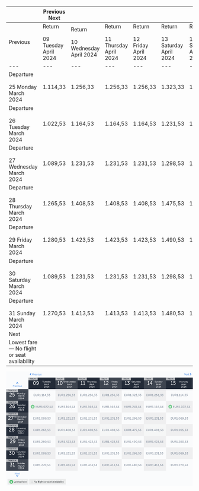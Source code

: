 |     | Previous Next |     |     |     |     |     |     |
| --- | --- | --- | --- | --- | --- | --- | --- |
| Previous | Return<br><br>09 Tuesday April 2024 | Return<br><br>10 Wednesday April 2024 | Return<br><br>11 Thursday April 2024 | Return<br><br>12 Friday April 2024 | Return<br><br>13 Saturday April 2024 | Return<br><br>14 Sunday April 2024 | Return<br><br>15 Monday April 2024 |
| --- | --- | --- | --- | --- | --- | --- | --- |
| Departure<br><br>25 Monday March 2024 | 1.114,33 | 1.256,33 | 1.256,33 | 1.256,33 | 1.323,33 | 1.256,33 | 1.114,33 |
| Departure<br><br>26 Tuesday March 2024 | 1.022,53 | 1.164,53 | 1.164,53 | 1.164,53 | 1.231,53 | 1.164,53 | 1.022,53 |
| Departure<br><br>27 Wednesday March 2024 | 1.089,53 | 1.231,53 | 1.231,53 | 1.231,53 | 1.298,53 | 1.231,53 | 1.089,53 |
| Departure<br><br>28 Thursday March 2024 | 1.265,53 | 1.408,53 | 1.408,53 | 1.408,53 | 1.475,53 | 1.408,53 | 1.265,53 |
| Departure<br><br>29 Friday March 2024 | 1.280,53 | 1.423,53 | 1.423,53 | 1.423,53 | 1.490,53 | 1.423,53 | 1.280,53 |
| Departure<br><br>30 Saturday March 2024 | 1.089,53 | 1.231,53 | 1.231,53 | 1.231,53 | 1.298,53 | 1.231,53 | 1.089,53 |
| Departure<br><br>31 Sunday March 2024 | 1.270,53 | 1.413,53 | 1.413,53 | 1.413,53 | 1.480,53 | 1.413,53 | 1.270,53 |
| Next |
| Lowest fare — No flight or seat availability |     |     |     |     |     |     |     |

![](turkish-airlines.png)